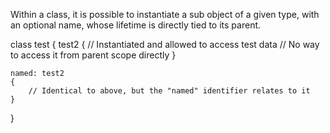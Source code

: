 Within a class, it is possible to instantiate a sub object of a given type, with an optional name, whose lifetime is directly tied to its parent.

class test
{
	test2
	{
		// Instantiated and allowed to access test data
		// No way to access it from parent scope directly
	}

	named: test2 
	{
		// Identical to above, but the "named" identifier relates to it
	}
}

